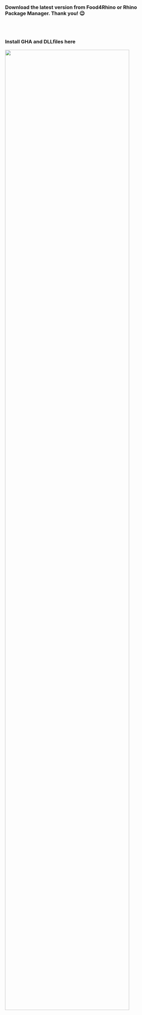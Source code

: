 ### Download the latest version from Food4Rhino or Rhino Package Manager. Thank you! 😉

<br>
<br>

### Install GHA and DLLfiles here

<img src="https://ambrosinus.altervista.org/blog/wp-content/uploads/2022/11/install_files_here.png" width="90%" height="90%">
